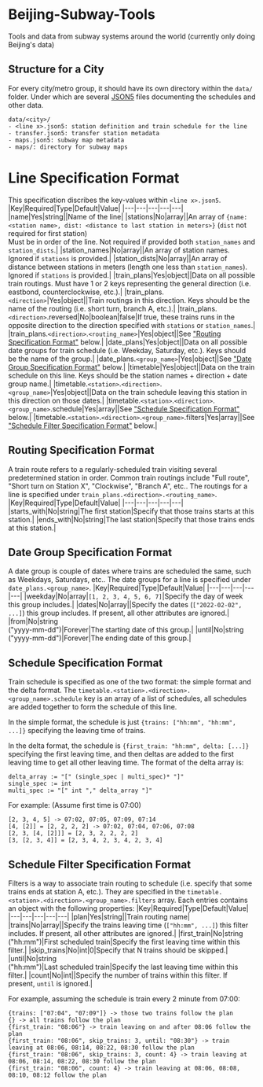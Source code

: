 # Beijing-Subway-Tools
Tools and data from subway systems around the world (currently only doing Beijing's data)

## Structure for a City
For every city/metro group, it should have its own directory within the `data/` folder. Under which are several [JSON5](https://json5.org/) files documenting the schedules and other data.
```
data/<city>/
- <line x>.json5: station definition and train schedule for the line
- transfer.json5: transfer station metadata
- maps.json5: subway map metadata
- maps/: directory for subway maps
```

# Line Specification Format
This specification discribes the key-values within `<line x>.json5`.
|Key|Required|Type|Default|Value|
|---|---|---|---|---|
|name|Yes|string||Name of the line|
|stations|No|array||An array of `{name: <station name>, dist: <distance to last station in meters>}` (`dist` not required for first station)<br>Must be in order of the line. Not required if provided both `station_names` and `station_dists`.|
|station_names|No|array||An array of station names. Ignored if `stations` is provided.|
|station_dists|No|array||An array of distance between stations in meters (length one less than `station_names`). Ignored if `stations` is provided.|
|train_plans|Yes|object||Data on all possible train routings. Must have 1 or 2 keys representing the general direction (i.e. eastbond, counterclockwise, etc.).|
|train_plans.`<direction>`|Yes|object||Train routings in this direction. Keys should be the name of the routing (i.e. short turn, branch A, etc.).|
|train_plans.`<direction>`.reversed|No|boolean|false|If true, these trains runs in the opposite direction to the direction specified with `stations` or `station_names`.|
|train_plans.`<direction>`.`<routing_name>`|Yes|object||See ["Routing Specification Format"](#routing-specification-format) below.|
|date_plans|Yes|object||Data on all possible date groups for train schedule (i.e. Weekday, Saturday, etc.). Keys should be the name of the group.|
|date_plans.`<group_name>`|Yes|object||See ["Date Group Specification Format"](#group-specification-format) below.|
|timetable|Yes|object||Data on the train schedule on this line. Keys should be the station names + direction + date group name.|
|timetable.`<station>`.`<direction>`.`<group_name>`|Yes|object||Data on the train schedule leaving this station in this direction on those dates.|
|timetable.`<station>`.`<direction>`.`<group_name>`.schedule|Yes|array||See ["Schedule Specification Format"](#schedule-specification-format) below.|
|timetable.`<station>`.`<direction>`.`<group_name>`.filters|Yes|array||See ["Schedule Filter Specification Format"](#schedule-filter-specification-format) below.|

## Routing Specification Format
A train route refers to a regularly-scheduled train visiting several predetermined station in order. Common train routings include "Full route", "Short turn on Station X",
"Clockwise", "Branch A", etc.. The routings for a line is specified under `train_plans.<direction>.<routing_name>`.
|Key|Required|Type|Default|Value|
|---|---|---|---|---|
|starts_with|No|string|The first station|Specify that those trains starts at this station.|
|ends_with|No|string|The last station|Specify that those trains ends at this station.|

## Date Group Specification Format
A date group is couple of dates where trains are scheduled the same, such as Weekdays, Saturdays, etc..
The date groups for a line is specified under `date_plans.<group_name>`.
|Key|Required|Type|Default|Value|
|---|---|---|---|---|
|weekday|No|array|`[1, 2, 3, 4, 5, 6, 7]`|Specify the day of week this group includes.|
|dates|No|array||Specify the dates (`["2022-02-02", ...]`) this group includes. If present, all other attributes are ignored.|
|from|No|string<br>("yyyy-mm-dd")|Forever|The starting date of this group.|
|until|No|string<br>("yyyy-mm-dd")|Forever|The ending date of this group.|

## Schedule Specification Format
Train schedule is specified as one of the two format: the simple format and the delta format.
The `timetable.<station>.<direction>.<group_name>.schedule` key is an array of a list of schedules, all schedules are added together to form the schedule of this line.

In the simple format, the schedule is just `{trains: ["hh:mm", "hh:mm", ...]}` specifying the leaving time of trains.

In the delta format, the schedule is `{first_train: "hh:mm", delta: [...]}` specifying the first leaving time, and then deltas are added to the first leaving time to get all other leaving time.
The format of the delta array is:
```
delta_array := "[" (single_spec | multi_spec)* "]"
single_spec := int
multi_spec := "[" int "," delta_array "]"
```
For example: (Assume first time is 07:00)
```
[2, 3, 4, 5] -> 07:02, 07:05, 07:09, 07:14
[4, [2]] = [2, 2, 2, 2] -> 07:02, 07:04, 07:06, 07:08
[2, 3, [4, [2]]] = [2, 3, 2, 2, 2, 2]
[3, [2, 3, 4]] = [2, 3, 4, 2, 3, 4, 2, 3, 4]
```

## Schedule Filter Specification Format
Filters is a way to associate train routing to schedule (i.e. specify that some trains ends at station A, etc.).
They are specified in the `timetable.<station>.<direction>.<group_name>.filters` array. Each entries contains an object with the following properties:
|Key|Required|Type|Default|Value|
|---|---|---|---|---|
|plan|Yes|string||Train routing name|
|trains|No|array||Specify the trains leaving time (`["hh:mm", ...]`) this filter includes. If present, all other attributes are ignored.|
|first_train|No|string<br>("hh:mm")|First scheduled train|Specify the first leaving time within this filter.|
|skip_trains|No|int|0|Specify that N trains should be skipped.|
|until|No|string<br>("hh:mm")|Last scheduled train|Specify the last leaving time within this filter.|
|count|No|int||Specify the number of trains within this filter. If present, `until` is ignored.|

For example, assuming the schedule is train every 2 minute from 07:00:
```
{trains: ["07:04", "07:09"]} -> those two trains follow the plan
{} -> all trains follow the plan
{first_train: "08:06"} -> train leaving on and after 08:06 follow the plan
{first_train: "08:06", skip_trains: 3, until: "08:30"} -> train leaving at 08:06, 08:14, 08:22, 08:30 follow the plan
{first_train: "08:06", skip_trains: 3, count: 4} -> train leaving at 08:06, 08:14, 08:22, 08:30 follow the plan
{first_train: "08:06", count: 4} -> train leaving at 08:06, 08:08, 08:10, 08:12 follow the plan
```
